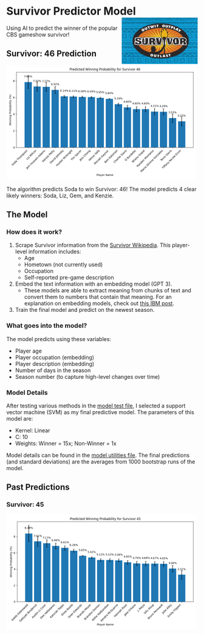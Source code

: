 # Survivor Predictor Model <img src="./images/survivor_logo.jpeg" align="right" width="200"/>

Using AI to predict the winner of the popular CBS gameshow survivor!

## Survivor: 46 Prediction

<img src="./images/plots/final_46.png" width="500"/>

The algorithm predicts Soda to win Survivor: 46! The model predicts 4 clear likely winners: Soda, Liz, Gem, and Kenzie.

## The Model

### How does it work?

1. Scrape Survivor information from the [Survivor Wikipedia](https://survivor.fandom.com/wiki). This player-level information includes:
    * Age
    * Hometown (not currently used)
    * Occupation
    * Self-reported pre-game description
2. Embed the text information with an embedding model (GPT 3). 
    * These models are able to extract meaning from chunks of text and convert them to numbers that contain that meaning. For an explanation on embedding models, check out [this IBM post](https://www.ibm.com/topics/embedding).
3. Train the final model and predict on the newest season.

### What goes into the model?

The model predicts using these variables:
* Player age
* Player occupation (embedding)
* Player description (embedding)
* Number of days in the season
* Season number (to capture high-level changes over time)

### Model Details

After testing various methods in the [model test file]("./model/model_test.py"), I selected a support vector machine (SVM) as my final predictive model. The parameters of this model are:
* Kernel: Linear
* C: 10
* Weights: Winner = 15x; Non-Winner = 1x

Model details can be found in the [model utilities file]("./model/model_utils.py). The final predictions (and standard deviations) are the averages from 1000 bootstrap runs of the model.

## Past Predictions

### Survivor: 45

<img src="./images/plots/final_45.png" width="500"/>
